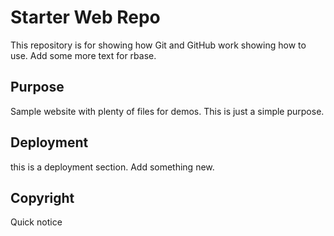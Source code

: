 # Starter Web Repo

This repository is for showing how Git and GitHub work
showing how to use.
Add some more text for rbase.

## Purpose

Sample website with plenty of files for demos. This is just a simple purpose.

## Deployment

this is a deployment section.
Add something new.

## Copyright

Quick notice